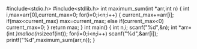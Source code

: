 #include<stdio.h>
#include<stdlib.h>
int maximum_sum(int *arr,int n)
{
    int i,max=arr[0],current_max=0;
    for(i=0;i<n;i++)
    {
        current_max+=arr[i];
        if(max<current_max)
            max=current_max;
        else if(current_max<0)
            current_max=0;
    }
    return max;
}
int main()
{
    int n,i;
    scanf("%d",&n);
    int *arr=(int *)malloc(n*sizeof(int));
    for(i=0;i<n;i++)
        scanf("%d",&arr[i]);
    printf("%d",maximum_sum(arr,n));
}
